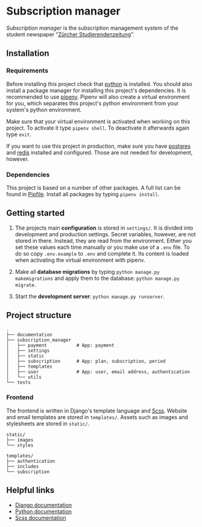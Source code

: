 # Subscription manager

_Subscription manager_ is the subscription management system of the student newspaper “[Zürcher Studierendenzeitung](http://zs-online.ch/)”.


## Installation

### Requirements

Before installing this project check that [python](https://www.python.org/) is installed. You should also install a package manager for installing this project's dependencies. It is recommended to use [pipenv](https://pipenv.org/). Pipenv will also create a virtual environment for you, which separates this project's python environment from your system's python environment.

Make sure that your virtual environment is activated when working on this project. To activate it type `pipenv shell`. To deactivate it afterwards again type `exit`.

If you want to use this project in production, make sure you have [postgres](https://www.postgresql.org/) and [redis](https://redis.io/) installed and configured. Those are not needed for development, however.

### Dependencies

This project is based on a number of other packages. A full list can be found in [Pipfile](Pipfile). Install all packages by typing `pipenv install`.

## Getting started

1. The projects main **configuration** is stored in `settings/`. It is divided into development and production settings. Secret variables, however, are not stored in there. Instead, they are read from the environment. Either you set these values each time manually or you make use of a `.env` file. To do so copy `.env.example` to `.env` and complete it. Its content is loaded when activating the virtual environment with pipenv.

2. Make all **database migrations** by typing `python manage.py makemigrations` and apply them to the database: `python manage.py migrate`.

3. Start the **development server**: `python manage.py runserver`.


## Project structure

```
.
├── documentation
├── subscription_manager
│   ├── payment           # App: payment
│   ├── settings
│   ├── static
│   ├── subscription      # App: plan, subscription, period
│   ├── templates
│   ├── user              # App: user, email address, authentication
│   └── utils
└── tests
```

### Frontend

The frontend is written in Django's template language and [Scss](https://sass-lang.com/). Website and email templates are stored in `templates/`. Assets such as images and stylesheets are stored in `static/`.

```
static/
├── images
└── styles
```
```
templates/
├── authentication
├── includes
└── subscription
```

## Helpful links

- [Django documentation](https://docs.djangoproject.com/en/dev/)
- [Python documentation](https://docs.python.org/3/)
- [Scss documentation](http://sass-lang.com/documentation/)